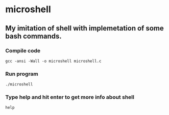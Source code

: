 # microshell

## My imitation of shell with implemetation of some bash commands.

### Compile code
```
gcc -ansi -Wall -o microshell microshell.c 
```

### Run program
```
./microshell
```
### Type help and hit enter to get more info about shell
```
help
```
